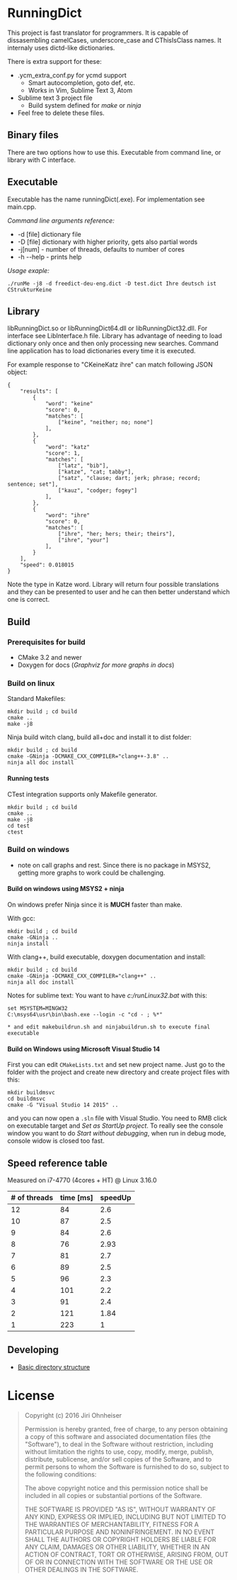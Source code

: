 # RunningDict

This project is fast translator for programmers. It is capable of dissasembling camelCases, underscore_case and CThisIsClass names. It internaly uses dictd-like dictionaries.


There is extra support for these:
* .ycm_extra_conf.py for ycmd support 
    - Smart autocompletion, goto def, etc.
    - Works in Vim, Sublime Text 3, Atom
* Sublime text 3 project file
    - Build system defined for *make* or *ninja*
* Feel free to delete these files.


## Binary files

There are two options how to use this. Executable from command line, or library with C interface.

## Executable

Executable has the name runningDict(.exe). For implementation see main.cpp.

*Command line arguments reference:*

* -d [file]   dictionary file
* -D [file]   dictionary with higher priority, gets also partial words
* -j[num] - number of threads, defaults to number of cores
* -h --help - prints help

*Usage exaple:*

`./runMe -j8 -d freedict-deu-eng.dict -D test.dict Ihre deutsch ist CStrukturKeine`


## Library

libRunningDict.so or libRunningDict64.dll or libRunningDict32.dll. For interface see LibInterface.h file. Library has advantage of needing to load dictionary only once and then only processing new searches. Command line application has to load dictionaries every time it is executed.

For example response to "CKeineKatz ihre" can match following JSON object:
~~~
{
    "results": [
        {
            "word": "keine"
            "score": 0,
            "matches": [
                ["keine", "neither; no; none"]
            ],
        },
        {
            "word": "katz"
            "score": 1,
            "matches": [
                ["latz", "bib"],
                ["katze", "cat; tabby"],
                ["satz", "clause; dart; jerk; phrase; record; sentence; set"],
                ["kauz", "codger; fogey"]
            ],
        },
        {
            "word": "ihre"
            "score": 0,
            "matches": [
                ["ihre", "her; hers; their; theirs"],
                ["ihre", "your"]
            ],
        }
    ],
    "speed": 0.018015
}
~~~

Note the type in Katze word. Library will return four possible translations and they can be presented to user and he can then better understand which one is correct.


## Build

### Prerequisites for build

* CMake 3.2 and newer
* Doxygen for docs (*Graphviz for more graphs in docs*)


### Build on linux

Standard Makefiles:
~~~
mkdir build ; cd build
cmake ..
make -j8
~~~


Ninja build witch clang, build all+doc and install it to dist folder:
~~~
mkdir build ; cd build
cmake -GNinja -DCMAKE_CXX_COMPILER="clang++-3.8" ..
ninja all doc install
~~~


#### Running tests

CTest integration supports only Makefile generator.

~~~
mkdir build ; cd build
cmake ..
make -j8
cd test
ctest
~~~


### Build on windows

* note on call graphs and rest. Since there is no package in MSYS2, getting more graphs to work could be challenging.


#### Build on windows using MSYS2 + ninja

On windows prefer Ninja since it is **MUCH** faster than make.

With gcc:
~~~
mkdir build ; cd build
cmake -GNinja ..
ninja install
~~~

With clang++, build executable, doxygen documentation and install:
~~~
mkdir build ; cd build
cmake -GNinja -DCMAKE_CXX_COMPILER="clang++" ..
ninja all doc install
~~~

Notes for sublime text: You want to have *c:/runLinux32.bat* with this:
~~~
set MSYSTEM=MINGW32
C:\msys64\usr\bin\bash.exe --login -c "cd - ; %*"
~~~
    * and edit makebuildrun.sh and ninjabuildrun.sh to execute final executable


#### Build on Windows using Microsoft Visual Studio 14

First you can edit `CMakeLists.txt` and set new project name. Just go to the folder with the project and create new directory and create project files with this:

~~~
mkdir buildmsvc
cd buildmsvc
cmake -G "Visual Studio 14 2015" ..
~~~

and you can now open a `.sln` file with Visual Studio. You need to RMB click on executable target and *Set as StartUp project*. To really see the console window you want to do *Start without debugging*, when run in debug mode, console widow is closed too fast.


## Speed reference table

Measured on i7-4770 (4cores + HT) @ Linux 3.16.0

| # of threads | time [ms] | speedUp |
|-------|-------|------|
|  12   | 84    | 2.6  |
|  10   | 87    | 2.5  |
|  9    | 84    | 2.6  |
|  8    | 76    | 2.93 |
|  7    | 81    | 2.7  |
|  6    | 89    | 2.5  |
|  5    | 96    | 2.3  |
|  4    | 101   | 2.2  |
|  3    | 91    | 2.4  |
|  2    | 121   | 1.84 |
|  1    | 223   | 1    |




## Developing

* [Basic directory structure](./md_doc_directoryStructure.html)


# License

> Copyright (c) 2016 Jiri Ohnheiser
> 
> Permission is hereby granted, free of charge, to any person obtaining a copy of this software and associated documentation files (the "Software"), to deal in the Software without restriction, including without limitation the rights to use, copy, modify, merge, publish, distribute, sublicense, and/or sell copies of the Software, and to permit persons to whom the Software is furnished to do so, subject to the following conditions:
> 
> The above copyright notice and this permission notice shall be included in all copies or substantial portions of the Software.
> 
> THE SOFTWARE IS PROVIDED "AS IS", WITHOUT WARRANTY OF ANY KIND, EXPRESS OR IMPLIED, INCLUDING BUT NOT LIMITED TO THE WARRANTIES OF MERCHANTABILITY, FITNESS FOR A PARTICULAR PURPOSE AND NONINFRINGEMENT. IN NO EVENT SHALL THE AUTHORS OR COPYRIGHT HOLDERS BE LIABLE FOR ANY CLAIM, DAMAGES OR OTHER LIABILITY, WHETHER IN AN ACTION OF CONTRACT, TORT OR OTHERWISE, ARISING FROM, OUT OF OR IN CONNECTION WITH THE SOFTWARE OR THE USE OR OTHER DEALINGS IN THE SOFTWARE.
